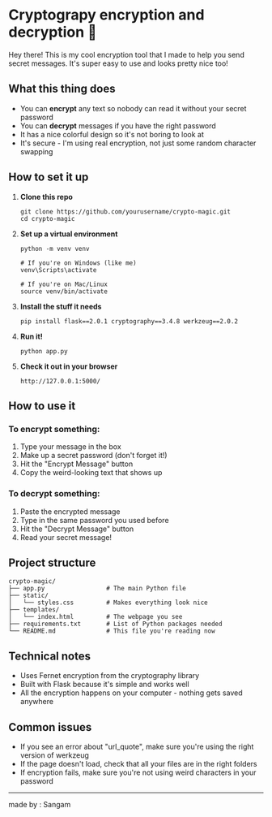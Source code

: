 # Cryptograpy encryption and decryption 🔐

Hey there! This is my cool encryption tool that I made to help you send secret messages. It's super easy to use and looks pretty nice too!

## What this thing does

- You can **encrypt** any text so nobody can read it without your secret password
- You can **decrypt** messages if you have the right password
- It has a nice colorful design so it's not boring to look at
- It's secure - I'm using real encryption, not just some random character swapping

## How to set it up

1. **Clone this repo**
   ```
   git clone https://github.com/yourusername/crypto-magic.git
   cd crypto-magic
   ```

2. **Set up a virtual environment**
   ```
   python -m venv venv
   
   # If you're on Windows (like me)
   venv\Scripts\activate
   
   # If you're on Mac/Linux
   source venv/bin/activate
   ```

3. **Install the stuff it needs**
   ```
   pip install flask==2.0.1 cryptography==3.4.8 werkzeug==2.0.2
   ```

4. **Run it!**
   ```
   python app.py
   ```

5. **Check it out in your browser**
   ```
   http://127.0.0.1:5000/
   ```

## How to use it

### To encrypt something:
1. Type your message in the box
2. Make up a secret password (don't forget it!)
3. Hit the "Encrypt Message" button
4. Copy the weird-looking text that shows up

### To decrypt something:
1. Paste the encrypted message
2. Type in the same password you used before
3. Hit the "Decrypt Message" button
4. Read your secret message!

## Project structure

```
crypto-magic/
├── app.py                 # The main Python file
├── static/
│   └── styles.css         # Makes everything look nice
├── templates/
│   └── index.html         # The webpage you see
├── requirements.txt       # List of Python packages needed
└── README.md              # This file you're reading now
```

## Technical notes

- Uses Fernet encryption from the cryptography library
- Built with Flask because it's simple and works well
- All the encryption happens on your computer - nothing gets saved anywhere

## Common issues

- If you see an error about "url_quote", make sure you're using the right version of werkzeug
- If the page doesn't load, check that all your files are in the right folders
- If encryption fails, make sure you're not using weird characters in your password

---

made by : Sangam